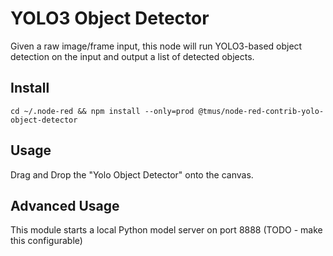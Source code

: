 # YOLO3 Object Detector

<!-- [![Travis (.com) branch](https://img.shields.io/travis/com/tmobile/node-red-contrib-array-iterator/master?style=flat-square)](https://travis-ci.com/tmobile/node-red-contrib-array-iterator) ![GitHub package.json version](https://img.shields.io/github/package-json/v/tmobile/node-red-contrib-array-iterator?style=flat-square) [![npm (scoped)](https://img.shields.io/npm/v/@tmus/node-red-contrib-array-iterator?style=flat-square)](https://www.npmjs.com/package/@tmus/node-red-contrib-array-iterator) -->

Given a raw image/frame input, this node will run YOLO3-based object detection
on the input and output a list of detected objects.

## Install

`cd ~/.node-red && npm install --only=prod @tmus/node-red-contrib-yolo-object-detector`

## Usage

Drag and Drop the "Yolo Object Detector" onto the canvas.

## Advanced Usage

This module starts a local Python model server on port 8888 (TODO - make this configurable)
